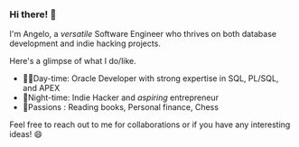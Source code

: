 ### Hi there! 👋

I'm Angelo, a *versatile* Software Engineer who thrives on both database development and indie hacking projects. 

Here's a glimpse of what I do/like.

- 🧑‍💻Day-time: Oracle Developer with strong expertise in SQL, PL/SQL, and APEX
- 🥷Night-time: Indie Hacker and *aspiring* entrepreneur
- 🛀Passions : Reading books, Personal finance, Chess

Feel free to reach out to me for collaborations or if you have any interesting ideas! 😄

